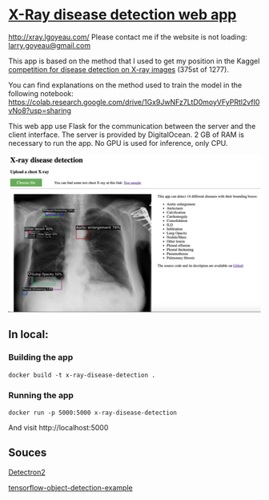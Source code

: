 # [X-Ray disease detection web app](http://xray.lgoyeau.com/)

http://xray.lgoyeau.com/                  Please contact me if the website is not loading: larry.goyeau@gmail.com

This app is based on the method that I used to get my position in the Kaggel [competition for disease detection on X-ray images](https://www.kaggle.com/c/vinbigdata-chest-xray-abnormalities-detection/leaderboard) (375st of 1277).

You can find explanations on the method used to train the model in the following notebook:
https://colab.research.google.com/drive/1Gx9JwNFz7LtD0moyVFyPRtl2vfI0vNo8?usp=sharing

This web app use Flask for the communication between the server and the client interface. The server is provided by DigitalOcean. 2 GB of RAM is necessary to run the app. No GPU is used for inference, only CPU.

![alt text](https://github.com/larrygoyeau/X-Ray-disease-detection/blob/master/WebApp.png)

## In local:
### Building the app

```
docker build -t x-ray-disease-detection .
```

### Running the app

```
docker run -p 5000:5000 x-ray-disease-detection
```
And visit http://localhost:5000

## Souces

[Detectron2](https://github.com/facebookresearch/detectron2)

[tensorflow-object-detection-example](https://github.com/GoogleCloudPlatform/tensorflow-object-detection-example)
